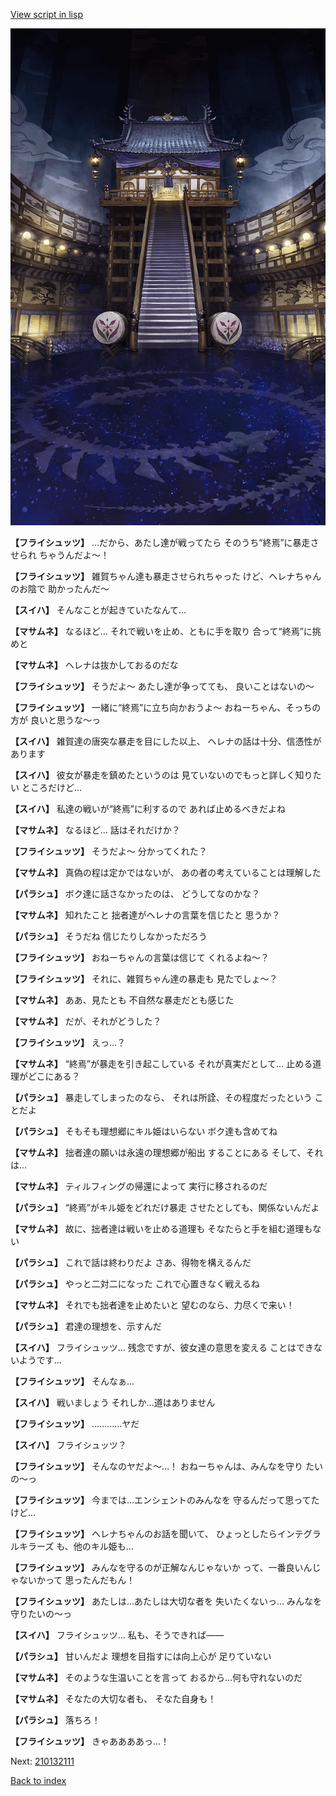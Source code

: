 [View script in lisp](../scripts/210132100.txt)

![masamune_arena.png](../images/backgrounds/masamune_arena.png)

**【フライシュッツ】**
…だから、あたし達が戦ってたら
そのうち“終焉”に暴走させられ
ちゃうんだよ～！

**【フライシュッツ】**
雑賀ちゃん達も暴走させられちゃった
けど、ヘレナちゃんのお陰で
助かったんだ～

**【スイハ】**
そんなことが起きていたなんて…

**【マサムネ】**
なるほど…
それで戦いを止め、ともに手を取り
合って“終焉”に挑めと

**【マサムネ】**
ヘレナは抜かしておるのだな

**【フライシュッツ】**
そうだよ～
あたし達が争ってても、
良いことはないの～

**【フライシュッツ】**
一緒に“終焉”に立ち向かおうよ～
おねーちゃん、そっちの方が
良いと思うな～っ

**【スイハ】**
雑賀達の唐突な暴走を目にした以上、
ヘレナの話は十分、信憑性が
あります

**【スイハ】**
彼女が暴走を鎮めたというのは
見ていないのでもっと詳しく知りたい
ところだけど…

**【スイハ】**
私達の戦いが“終焉”に利するので
あれば止めるべきだよね

**【マサムネ】**
なるほど…
話はそれだけか？

**【フライシュッツ】**
そうだよ～
分かってくれた？

**【マサムネ】**
真偽の程は定かではないが、
あの者の考えていることは理解した

**【パラシュ】**
ボク達に話さなかったのは、
どうしてなのかな？

**【マサムネ】**
知れたこと
拙者達がヘレナの言葉を信じたと
思うか？

**【パラシュ】**
そうだね
信じたりしなかっただろう

**【フライシュッツ】**
おねーちゃんの言葉は信じて
くれるよね～？

**【フライシュッツ】**
それに、雑賀ちゃん達の暴走も
見たでしょ～？

**【マサムネ】**
ああ、見たとも
不自然な暴走だとも感じた

**【マサムネ】**
だが、それがどうした？

**【フライシュッツ】**
えっ…？

**【マサムネ】**
“終焉”が暴走を引き起こしている
それが真実だとして…
止める道理がどこにある？

**【パラシュ】**
暴走してしまったのなら、
それは所詮、その程度だったという
ことだよ

**【パラシュ】**
そもそも理想郷にキル姫はいらない
ボク達も含めてね

**【マサムネ】**
拙者達の願いは永遠の理想郷が船出
することにある
そして、それは…

**【マサムネ】**
ティルフィングの帰還によって
実行に移されるのだ

**【パラシュ】**
“終焉”がキル姫をどれだけ暴走
させたとしても、関係ないんだよ

**【マサムネ】**
故に、拙者達は戦いを止める道理も
そなたらと手を組む道理もない

**【パラシュ】**
これで話は終わりだよ
さあ、得物を構えるんだ

**【パラシュ】**
やっと二対二になった
これで心置きなく戦えるね

**【マサムネ】**
それでも拙者達を止めたいと
望むのなら、力尽くで来い！

**【パラシュ】**
君達の理想を、示すんだ

**【スイハ】**
フライシュッツ…
残念ですが、彼女達の意思を変える
ことはできないようです…

**【フライシュッツ】**
そんなぁ…

**【スイハ】**
戦いましょう
それしか…道はありません

**【フライシュッツ】**
…………ヤだ

**【スイハ】**
フライシュッツ？

**【フライシュッツ】**
そんなのヤだよ～…！
おねーちゃんは、みんなを守り
たいの～っ

**【フライシュッツ】**
今までは…エンシェントのみんなを
守るんだって思ってたけど…

**【フライシュッツ】**
ヘレナちゃんのお話を聞いて、
ひょっとしたらインテグラルキラーズ
も、他のキル姫も…

**【フライシュッツ】**
みんなを守るのが正解なんじゃないか
って、一番良いんじゃないかって
思ったんだもん！

**【フライシュッツ】**
あたしは…あたしは大切な者を
失いたくないっ…
みんなを守りたいの～っ

**【スイハ】**
フライシュッツ…
私も、そうできれば――

**【パラシュ】**
甘いんだよ
理想を目指すには向上心が
足りていない

**【マサムネ】**
そのような生温いことを言って
おるから…何も守れないのだ

**【マサムネ】**
そなたの大切な者も、
そなた自身も！

**【パラシュ】**
落ちろ！

**【フライシュッツ】**
きゃああああっ…！


Next: [210132111](210132111.md)

[Back to index](index.md)
